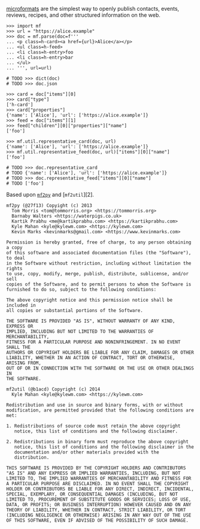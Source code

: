 [microformats][0] are the simplest way to openly publish contacts, events,
reviews, recipes, and other structured information on the web.

    >>> import mf
    >>> url = "https://alice.example"
    >>> doc = mf.parse(doc=f'''
    ... <p class=h-card><a href={url}>Alice</a></p>
    ... <ul class=h-feed>
    ... <li class=h-entry>foo
    ... <li class=h-entry>bar
    ... </ul>
    ... ''', url=url)

    # TODO >>> dict(doc)
    # TODO >>> doc.json

    >>> card = doc["items"][0]
    >>> card["type"]
    ['h-card']
    >>> card["properties"]
    {'name': ['Alice'], 'url': ['https://alice.example']}
    >>> feed = doc["items"][1]
    >>> feed["children"][0]["properties"]["name"]
    ['foo']

    >>> mf.util.representative_card(doc, url)
    {'name': ['Alice'], 'url': ['https://alice.example']}
    >>> mf.util.representative_feed(doc, url)["items"][0]["name"]
    ['foo']

    # TODO >>> doc.representative_card
    # TODO {'name': ['Alice'], 'url': ['https://alice.example']}
    # TODO >>> doc.representative_feed["items"][0]["name"]
    # TODO ['foo']

Based upon [`mf2py`][1] and [`mf2util`][2].

[0]: https://microformats.org/wiki/microformats
[1]: https://github.com/microformats/mf2py
[1]: https://github.com/kylewm/mf2util

    mf2py (@27f13) Copyight (c) 2013
      Tom Morris <tom@tommorris.org> <https://tommorris.org>
      Barnaby Walters <https://waterpigs.co.uk>
      Kartik Prabhu <me@kartikprabhu.com> <https://kartikprabhu.com>
      Kyle Mahan <kyle@kylewm.com> <https://kylewm.com>
      Kevin Marks <kevinmarks@gmail.com> <https://www.kevinmarks.com>
    
    Permission is hereby granted, free of charge, to any person obtaining a copy
    of this software and associated documentation files (the "Software"), to deal
    in the Software without restriction, including without limitation the rights
    to use, copy, modify, merge, publish, distribute, sublicense, and/or sell
    copies of the Software, and to permit persons to whom the Software is
    furnished to do so, subject to the following conditions:
    
    The above copyright notice and this permission notice shall be included in
    all copies or substantial portions of the Software.
    
    THE SOFTWARE IS PROVIDED "AS IS", WITHOUT WARRANTY OF ANY KIND, EXPRESS OR
    IMPLIED, INCLUDING BUT NOT LIMITED TO THE WARRANTIES OF MERCHANTABILITY,
    FITNESS FOR A PARTICULAR PURPOSE AND NONINFRINGEMENT. IN NO EVENT SHALL THE
    AUTHORS OR COPYRIGHT HOLDERS BE LIABLE FOR ANY CLAIM, DAMAGES OR OTHER
    LIABILITY, WHETHER IN AN ACTION OF CONTRACT, TORT OR OTHERWISE, ARISING FROM,
    OUT OF OR IN CONNECTION WITH THE SOFTWARE OR THE USE OR OTHER DEALINGS IN
    THE SOFTWARE.

    mf2util (@b1acd) Copyright (c) 2014
      Kyle Mahan <kyle@kylewm.com> <https://kylewm.com>
    
    Redistribution and use in source and binary forms, with or without
    modification, are permitted provided that the following conditions are
    met:
    
    1. Redistributions of source code must retain the above copyright
       notice, this list of conditions and the following disclaimer.
    
    2. Redistributions in binary form must reproduce the above copyright
       notice, this list of conditions and the following disclaimer in the
       documentation and/or other materials provided with the
       distribution.
    
    THIS SOFTWARE IS PROVIDED BY THE COPYRIGHT HOLDERS AND CONTRIBUTORS
    "AS IS" AND ANY EXPRESS OR IMPLIED WARRANTIES, INCLUDING, BUT NOT
    LIMITED TO, THE IMPLIED WARRANTIES OF MERCHANTABILITY AND FITNESS FOR
    A PARTICULAR PURPOSE ARE DISCLAIMED. IN NO EVENT SHALL THE COPYRIGHT
    HOLDER OR CONTRIBUTORS BE LIABLE FOR ANY DIRECT, INDIRECT, INCIDENTAL,
    SPECIAL, EXEMPLARY, OR CONSEQUENTIAL DAMAGES (INCLUDING, BUT NOT
    LIMITED TO, PROCUREMENT OF SUBSTITUTE GOODS OR SERVICES; LOSS OF USE,
    DATA, OR PROFITS; OR BUSINESS INTERRUPTION) HOWEVER CAUSED AND ON ANY
    THEORY OF LIABILITY, WHETHER IN CONTRACT, STRICT LIABILITY, OR TORT
    (INCLUDING NEGLIGENCE OR OTHERWISE) ARISING IN ANY WAY OUT OF THE USE
    OF THIS SOFTWARE, EVEN IF ADVISED OF THE POSSIBILITY OF SUCH DAMAGE.
